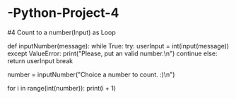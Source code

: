 # -Python-Project-4
#4 Count to a number(Input) as Loop

def inputNumber(message):
    while True:
        try:
            userInput = int(input(message))
        except ValueError:
            print("Please, put an valid number.\n")
            continue
        else:
            return userInput
            break

number = inputNumber("Choice a number to count. :)\n")

for i in range(int(number)):
    print(i + 1)
